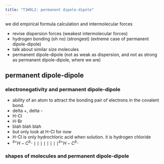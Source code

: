 ```yaml
---
title: "T1W9L2: permanent dipole-dipole"
---
```


we did empirical formula calculation and intermolecular forces
- revise dispersion forces (weakest intermolecular forces)
- hydrogen bonding (oh no) (strongest) (extreme case of permanent dipole-dipole)
- talk about similar size molecules
- permanent dipole-dipole (not as weak as dispersion, and not as strong as permanent dipole-dipole, where we are)

## permanent dipole-dipole
### electronegativity and permanent dipole-dipole
- ability of an atom to attract the bonding pair of electrons in the covalent bond.
- delta +, delta -
- H-Cl
- H-Br
- blah blah blah
- but only look at H-Cl for now
- H-Cl is only hydrochloric acid when solution. it is hydrogen chloride
- $^{\delta+}H-C^{\delta_{-}}\mid\mid\mid\mid\mid\mid\mid\mid^{\delta+}H-C^{\delta_{-}}$ 
### shapes of molecules and permanent dipole-dipole